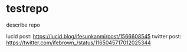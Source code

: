 # testrepo
describe repo

lucid post: https://lucid.blog/ifesunkanmi/post/1566608545
twitter post: https://twitter.com/ifebrown_/status/1165045717012025344
